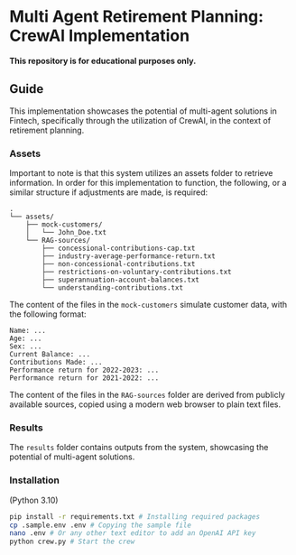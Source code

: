 # Multi Agent Retirement Planning: CrewAI Implementation
**This repository is for educational purposes only.** 
## Guide
This implementation showcases the potential of multi-agent solutions in Fintech, specifically through the utilization of CrewAI, in the context of retirement planning. 

### Assets
Important to note is that this system utilizes an assets folder to retrieve information. In order for this implementation to function, the following, or a similar structure if adjustments are made, is required:
```
.
└── assets/
    ├── mock-customers/
    │   └── John_Doe.txt
    └── RAG-sources/
        ├── concessional-contributions-cap.txt
        ├── industry-average-performance-return.txt
        ├── non-concessional-contributions.txt
        ├── restrictions-on-voluntary-contributions.txt
        ├── superannuation-account-balances.txt
        └── understanding-contributions.txt
```
The content of the files in the `mock-customers` simulate customer data, with the following format:
```
Name: ...
Age: ...
Sex: ...
Current Balance: ... 
Contributions Made: ...
Performance return for 2022-2023: ...
Performance return for 2021-2022: ...
```

The content of the files in the `RAG-sources` folder are derived from publicly available sources, copied using a modern web browser to plain text files.

### Results
The `results` folder contains outputs from the system, showcasing the potential of multi-agent solutions.

### Installation
(Python 3.10)
```sh
pip install -r requirements.txt # Installing required packages
cp .sample.env .env # Copying the sample file
nano .env # Or any other text editor to add an OpenAI API key
python crew.py # Start the crew
```